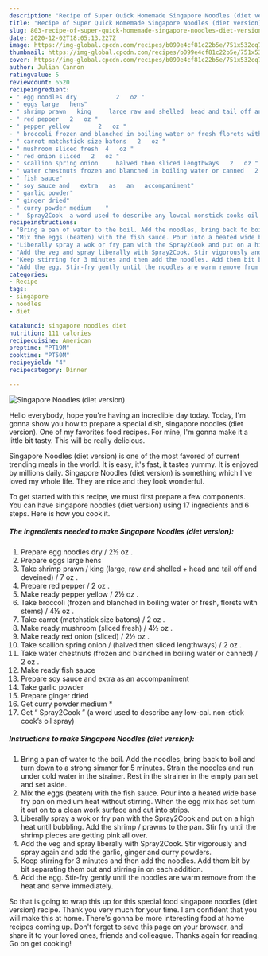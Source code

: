 ```yaml
---
description: "Recipe of Super Quick Homemade Singapore Noodles (diet version)"
title: "Recipe of Super Quick Homemade Singapore Noodles (diet version)"
slug: 803-recipe-of-super-quick-homemade-singapore-noodles-diet-version
date: 2020-12-02T18:05:13.227Z
image: https://img-global.cpcdn.com/recipes/b099e4cf81c22b5e/751x532cq70/singapore-noodles-diet-version-recipe-main-photo.jpg
thumbnail: https://img-global.cpcdn.com/recipes/b099e4cf81c22b5e/751x532cq70/singapore-noodles-diet-version-recipe-main-photo.jpg
cover: https://img-global.cpcdn.com/recipes/b099e4cf81c22b5e/751x532cq70/singapore-noodles-diet-version-recipe-main-photo.jpg
author: Julian Cannon
ratingvalue: 5
reviewcount: 6520
recipeingredient:
- " egg noodles dry           2   oz "
- " eggs large   hens"
- " shrimp prawn   king     large raw and shelled  head and tail off and deveined   7   oz "
- " red pepper   2   oz "
- " pepper yellow        2   oz "
- " broccoli frozen and blanched in boiling water or fresh florets with stems  4   oz "
- " carrot matchstick size batons   2   oz "
- " mushroom sliced fresh  4   oz "
- " red onion sliced   2   oz "
- " scallion spring onion     halved then sliced lengthways   2   oz "
- " water chestnuts frozen and blanched in boiling water or canned   2   oz "
- " fish sauce"
- " soy sauce and   extra   as   an   accompaniment"
- " garlic powder"
- " ginger dried"
- " curry powder medium    "
- "  Spray2Cook  a word used to describe any lowcal nonstick cooks oil spray"
recipeinstructions:
- "Bring a pan of water to the boil. Add the noodles, bring back to boil and turn down to a strong simmer for 5 minutes. Strain the noodles and run under cold water in the strainer. Rest in the strainer in the empty pan set and set aside."
- "Mix the eggs (beaten) with the fish sauce. Pour into a heated wide base fry pan on medium heat without stirring. When the egg mix has set turn it out on to a clean work surface and cut into strips."
- "Liberally spray a wok or fry pan with the Spray2Cook and put on a high heat until bubbling. Add the shrimp / prawns to the pan. Stir fry until the shrimp pieces are getting pink all over."
- "Add the veg and spray liberally with Spray2Cook. Stir vigorously and spray again and add the garlic, ginger and curry powders."
- "Keep stirring for 3 minutes and then add the noodles. Add them bit by bit separating them out and stirring in on each addition."
- "Add the egg. Stir-fry gently until the noodles are warm remove from the heat and serve immediately."
categories:
- Recipe
tags:
- singapore
- noodles
- diet

katakunci: singapore noodles diet 
nutrition: 111 calories
recipecuisine: American
preptime: "PT19M"
cooktime: "PT50M"
recipeyield: "4"
recipecategory: Dinner

---
```



![Singapore Noodles (diet version)](https://img-global.cpcdn.com/recipes/b099e4cf81c22b5e/751x532cq70/singapore-noodles-diet-version-recipe-main-photo.jpg)

Hello everybody, hope you're having an incredible day today. Today, I'm gonna show you how to prepare a special dish, singapore noodles (diet version). One of my favorites food recipes. For mine, I'm gonna make it a little bit tasty. This will be really delicious.



Singapore Noodles (diet version) is one of the most favored of current trending meals in the world. It is easy, it's fast, it tastes yummy. It is enjoyed by millions daily. Singapore Noodles (diet version) is something which I've loved my whole life. They are nice and they look wonderful.


To get started with this recipe, we must first prepare a few components. You can have singapore noodles (diet version) using 17 ingredients and 6 steps. Here is how you cook it.

<!--inarticleads1-->

##### The ingredients needed to make Singapore Noodles (diet version):

1. Prepare  egg noodles dry         /  2½   oz .
1. Prepare  eggs large   hens
1. Take  shrimp prawn /  king     (large, raw and shelled + head and tail off and deveined) /  7   oz .
1. Prepare  red pepper /  2   oz .
1. Make ready  pepper yellow      /  2½   oz .
1. Take  broccoli (frozen and blanched in boiling water or fresh, florets with stems) / 4½   oz .
1. Take  carrot (matchstick size batons) /  2   oz .
1. Make ready  mushroom (sliced fresh) / 4½   oz .
1. Make ready  red onion (sliced) /  2½   oz .
1. Take  scallion spring onion /    (halved then sliced lengthways) /  2   oz .
1. Take  water chestnuts (frozen and blanched in boiling water or canned) /  2   oz .
1. Make ready  fish sauce
1. Prepare  soy sauce and   extra   as   an   accompaniment
1. Take  garlic powder
1. Prepare  ginger dried
1. Get  curry powder medium    *
1. Get  “ Spray2Cook ” (a word used to describe any low-cal. non-stick cook’s oil spray)




<!--inarticleads2-->

##### Instructions to make Singapore Noodles (diet version):

1. Bring a pan of water to the boil. Add the noodles, bring back to boil and turn down to a strong simmer for 5 minutes. Strain the noodles and run under cold water in the strainer. Rest in the strainer in the empty pan set and set aside.
1. Mix the eggs (beaten) with the fish sauce. Pour into a heated wide base fry pan on medium heat without stirring. When the egg mix has set turn it out on to a clean work surface and cut into strips.
1. Liberally spray a wok or fry pan with the Spray2Cook and put on a high heat until bubbling. Add the shrimp / prawns to the pan. Stir fry until the shrimp pieces are getting pink all over.
1. Add the veg and spray liberally with Spray2Cook. Stir vigorously and spray again and add the garlic, ginger and curry powders.
1. Keep stirring for 3 minutes and then add the noodles. Add them bit by bit separating them out and stirring in on each addition.
1. Add the egg. Stir-fry gently until the noodles are warm remove from the heat and serve immediately.




So that is going to wrap this up for this special food singapore noodles (diet version) recipe. Thank you very much for your time. I am confident that you will make this at home. There's gonna be more interesting food at home recipes coming up. Don't forget to save this page on your browser, and share it to your loved ones, friends and colleague. Thanks again for reading. Go on get cooking!
